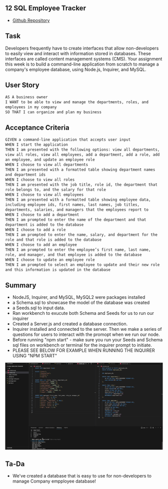 ## 12 SQL Employee Tracker

* [Github Repository](https://github.com/KrispyKhang/API-Weather-App)

## Task
Developers frequently have to create interfaces that allow non-developers to easily view and interact with information stored in databases. These interfaces are called content management systems (CMS). Your assignment this week is to build a command-line application from scratch to manage a company's employee database, using Node.js, Inquirer, and MySQL.

## User Story

```
AS A business owner
I WANT to be able to view and manage the departments, roles, and employees in my company
SO THAT I can organize and plan my business
```

## Acceptance Criteria

```
GIVEN a command-line application that accepts user input
WHEN I start the application
THEN I am presented with the following options: view all departments, view all roles, view all employees, add a department, add a role, add an employee, and update an employee role
WHEN I choose to view all departments
THEN I am presented with a formatted table showing department names and department ids
WHEN I choose to view all roles
THEN I am presented with the job title, role id, the department that role belongs to, and the salary for that role
WHEN I choose to view all employees
THEN I am presented with a formatted table showing employee data, including employee ids, first names, last names, job titles, departments, salaries, and managers that the employees report to
WHEN I choose to add a department
THEN I am prompted to enter the name of the department and that department is added to the database
WHEN I choose to add a role
THEN I am prompted to enter the name, salary, and department for the role and that role is added to the database
WHEN I choose to add an employee
THEN I am prompted to enter the employee’s first name, last name, role, and manager, and that employee is added to the database
WHEN I choose to update an employee role
THEN I am prompted to select an employee to update and their new role and this information is updated in the database
```


## Summary
* NodeJS, Inquirer, and MySQL, MySQL2 were packages installed
* a Schema.sql to showcase the model of the database was created
* a Seeds.sql to input data.
* Ran workbench to exucute both Schema and Seeds for us to run our inquirer
* Created a Server.js and created a database connection.
* Inquirer installed and connected to the server. Then we make a series of questions for users to interact with the promopt when we run our node.
* Before running "npm start" - make sure you run your Seeds and Schema sql files on workbench or terminal for the inquirer prompt to initiate. 
* PLEASE SEE BELOW FOR EXAMPLE WHEN RUNNING THE INQUIRER USING "NPM START"


![](./Image%20Assets/Feb-16-2024%2015-04-06.gif)

## Ta-Da
* We've created a database that is easy to use for non-developers to manage Company empployee database!